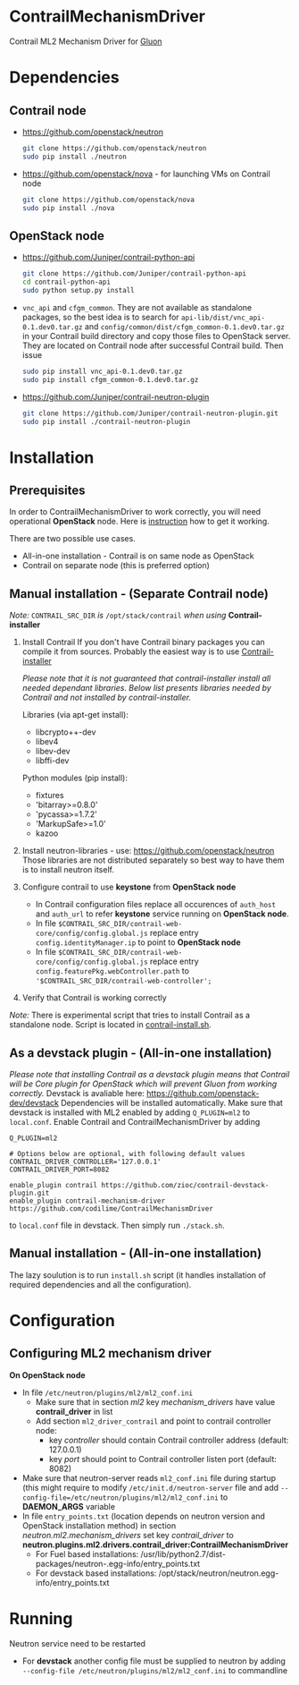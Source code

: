 ContrailMechanismDriver
=======================

Contrail ML2 Mechanism Driver for [Gluon](https://wiki.openstack.org/wiki/Gluon "Gluon wiki")

Dependencies
============

Contrail node
-------------

* https://github.com/openstack/neutron
	```sh
	git clone https://github.com/openstack/neutron
	sudo pip install ./neutron
	```
* https://github.com/openstack/nova - for launching VMs on Contrail node
	```sh
	git clone https://github.com/openstack/nova
	sudo pip install ./nova
	```

OpenStack node
--------------

* https://github.com/Juniper/contrail-python-api
	```sh
	git clone https://github.com/Juniper/contrail-python-api
	cd contrail-python-api
	sudo python setup.py install
	```

* `vnc_api` and `cfgm_common`. They are not available as standalone packages, so the best idea is to search for
	`api-lib/dist/vnc_api-0.1.dev0.tar.gz` and `config/common/dist/cfgm_common-0.1.dev0.tar.gz` in
	your Contrail build directory and copy those files to OpenStack server. They
	are located on Contrail node after successful Contrail build. Then issue
	```sh
	sudo pip install vnc_api-0.1.dev0.tar.gz
	sudo pip install cfgm_common-0.1.dev0.tar.gz
	```

* https://github.com/Juniper/contrail-neutron-plugin
	```sh
	git clone https://github.com/Juniper/contrail-neutron-plugin.git
	sudo pip install ./contrail-neutron-plugin
	```

Installation
============

Prerequisites
-------------
In order to ContrailMechanismDriver to work correctly, you will need operational **OpenStack** node.
Here is [instruction](./devstack-install.md) how to get it working.

There are two possible use cases.
* All-in-one installation - Contrail is on same node as OpenStack
* Contrail on separate node (this is preferred option)

Manual installation - (Separate Contrail node)
----------------------------------------------
_Note:_ `CONTRAIL_SRC_DIR` _is_ `/opt/stack/contrail` _when using_ **Contrail-installer**

1. Install Contrail
	If you don't have Contrail binary packages you can compile it from sources. Probably the easiest way is to use [Contrail-installer](https://github.com/Juniper/contrail-installer)

	_Please note that it is not guaranteed that contrail-installer install all needed dependant libraries. Below list presents libraries needed by Contrail and not installed by contrail-installer._
	
	Libraries (via apt-get install):
	* libcrypto++-dev
	* libev4
	* libev-dev
	* libffi-dev
	
	Python modules (pip install):
	* fixtures
	* 'bitarray>=0.8.0'
	* 'pycassa>=1.7.2'
	* 'MarkupSafe>=1.0'
	* kazoo
2. Install neutron-libraries - use: https://github.com/openstack/neutron
	Those libraries are not distributed separately so best way to have them is to install neutron itself.
3. Configure contrail to use **keystone** from **OpenStack node**
	* In Contrail configuration files replace all occurences of `auth_host` and `auth_url` to refer **keystone** service running on **OpenStack node**.
	* In file `$CONTRAIL_SRC_DIR/contrail-web-core/config/config.global.js` replace entry `config.identityManager.ip` to point to **OpenStack node**
	* In file `$CONTRAIL_SRC_DIR/contrail-web-core/config/config.global.js` replace entry `config.featurePkg.webController.path` to `'$CONTRAIL_SRC_DIR/contrail-web-controller';`
4. Verify that Contrail is working correctly

_Note:_ There is experimental script that tries to install Contrail as a standalone node. Script is located in [contrail-install.sh](./util/contrail-install.sh).

As a devstack plugin - (All-in-one installation)
------------------------------------------------
_Please note that installing Contrail as a devstack plugin means that Contrail will be Core plugin for OpenStack which will prevent Gluon from working correctly._
Devstack is avaliable here: https://github.com/openstack-dev/devstack
Dependencies will be installed automatically.
Make sure that devstack is installed with ML2 enabled by adding `Q_PLUGIN=ml2` to `local.conf`.
Enable Contrail and ContrailMechanismDriver by adding
```
Q_PLUGIN=ml2

# Options below are optional, with following default values
CONTRAIL_DRIVER_CONTROLLER='127.0.0.1'
CONTRAIL_DRIVER_PORT=8082

enable_plugin contrail https://github.com/zioc/contrail-devstack-plugin.git
enable_plugin contrail-mechanism-driver https://github.com/codilime/ContrailMechanismDriver
```
to `local.conf` file in devstack.
Then simply run `./stack.sh`.

Manual installation - (All-in-one installation)
-----------------------------------------------

The lazy soulution is to run `install.sh` script (it handles installation of required dependencies and all the configuration).

Configuration
=============

Configuring ML2 mechanism driver
--------------------
**On OpenStack node**
* In file `/etc/neutron/plugins/ml2/ml2_conf.ini`
	* Make sure that in section *ml2* key *mechanism_drivers* have value **contrail_driver** in list
	* Add section `ml2_driver_contrail` and point to contrail controller node:
		- key *controller* should contain Contrail controller address (default: 127.0.0.1)
		- key *port* should point to Contrail controller listen port (default: 8082)
* Make sure that neutron-server reads `ml2_conf.ini` file during startup (this might require to modify `/etc/init.d/neutron-server` file and add `--config-file=/etc/neutron/plugins/ml2/ml2_conf.ini` to **DAEMON_ARGS** variable
* In file `entry_points.txt` (location depends on neutron version and OpenStack installation method) in section *neutron.ml2.mechanism_drivers* set key *contrail_driver* to **neutron.plugins.ml2.drivers.contrail_driver:ContrailMechanismDriver**
	* For Fuel based installations: /usr/lib/python2.7/dist-packages/neutron-<version>.egg-info/entry_points.txt
	* For devstack based installations: /opt/stack/neutron/neutron.egg-info/entry_points.txt

Running
=======

Neutron service need to be restarted

* For **devstack** another config file must be supplied to neutron by adding `--config-file /etc/neutron/plugins/ml2/ml2_conf.ini` to commandline
